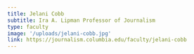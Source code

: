 ```yaml
---
title: Jelani Cobb
subtitle: Ira A. Lipman Professor of Journalism
type: faculty
image: '/uploads/jelani-cobb.jpg'
link: https://journalism.columbia.edu/faculty/jelani-cobb
---
```

